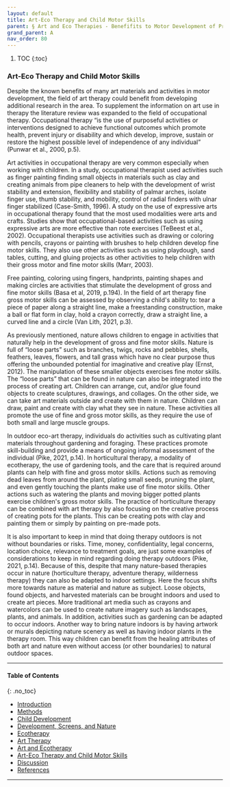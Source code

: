 ```yaml
---
layout: default
title: Art-Eco Therapy and Child Motor Skills 
parent: § Art and Eco Therapies - Benefifits to Motor Development of Preschool-Age Children in the Screen Era  
grand_parent: A 
nav_order: 80
---
```

<style>
.dont-break-out {
  /* These are technically the same, but use both */
  overflow-wrap: break-word;
  word-wrap: break-word;

  -ms-word-break: break-all;
  /* This is the dangerous one in WebKit, as it breaks things wherever */
  word-break: break-all;
  /* Instead use this non-standard one: */
  word-break: break-word;
}

.youtube-container {
    position: relative;
    width: 100%;
    height: 0;
    padding-bottom: 56.25%;
}
.youtube-video {
    position: absolute;
    top: 0;
    left: 0;
    width: 100%;
    height: 100%;
}

</style>

<div class="dont-break-out" markdown="1">

1. TOC
{:toc}

### Art-Eco Therapy and Child Motor Skills
Despite the known benefits of many art materials and activities in motor development, the field of art therapy could benefit from developing additional research in the area. To supplement the information on art use in therapy the literature review was expanded to the field of occupational therapy. Occupational therapy “is the use of purposeful activities or interventions designed to achieve functional outcomes which promote health, prevent injury or disability and which develop, improve, sustain or restore the highest possible level of independence of any individual” (Punwar et al., 2000, p.5).

Art activities in occupational therapy are very common especially when working with children. In a study, occupational therapist used activities such as finger painting finding small objects in materials such as clay and creating animals from pipe cleaners to help with the development of wrist stability and extension, flexibility and stability of palmar arches, isolate finger use, thumb stability, and mobility, control of radial finders with ulnar finger stabilized (Case-Smith, 1996). A study on the use of expressive arts in occupational therapy found that the most used modalities were arts and crafts. Studies show that occupational-based activities such as using expressive arts are more effective than rote exercises (TeBeest et al., 2002). Occupational therapists use activities such as drawing or coloring with pencils, crayons or painting with brushes to help children develop fine motor skills. They also use other activities such as using playdough, sand tables, cutting, and gluing projects as other activities to help children with their gross motor and fine motor skills (Marr, 2003).

Free painting, coloring using fingers, handprints, painting shapes and making circles are activities that stimulate the development of gross and fine motor skills (Basa et al, 2019, p.194). In the field of art therapy fine gross motor skills can be assessed by observing a child's ability to: tear a piece of paper along a straight line, make a freestanding construction, make a ball or flat form in clay, hold a crayon correctly, draw a straight line, a curved line and a circle (Van Lith, 2021, p.3).

As previously mentioned, nature allows children to engage in activities that naturally help in the development of gross and fine motor skills. Nature is full of “loose parts” such as branches, twigs, rocks and pebbles, shells, feathers, leaves, flowers, and tall grass which have no clear purpose thus offering the unbounded potential for imaginative and creative play (Ernst, 2012). The manipulation of these smaller objects exercises fine motor skills. The “loose parts” that can be found in nature can also be integrated into the process of creating art. Children can arrange, cut, and/or glue found objects to create sculptures, drawings, and collages. On the other side, we can take art materials outside and create with them in nature. Children can draw, paint and create with clay what they see in nature. These activities all promote the use of fine and gross motor skills, as they require the use of both small and large muscle groups.

In outdoor eco-art therapy, individuals do activities such as cultivating plant materials throughout gardening and foraging. These practices promote skill-building and provide a means of ongoing informal assessment of the individual (Pike, 2021, p.14). In horticultural therapy, a modality of ecotherapy, the use of gardening tools, and the care that is required around plants can help with fine and gross motor skills. Actions such as removing dead leaves from around the plant, plating small seeds, pruning the plant, and even gently touching the plants make use of fine motor skills. Other actions such as watering the plants and moving bigger potted plants exercise children's gross motor skills. The practice of horticulture therapy can be combined with art therapy by also focusing on the creative process of creating pots for the plants. This can be creating pots with clay and painting them or simply by painting on pre-made pots.

It is also important to keep in mind that doing therapy outdoors is not without boundaries or risks. Time, money, confidentiality, legal concerns, location choice, relevance to treatment goals, are just some examples of considerations to keep in mind regarding doing therapy outdoors (Pike, 2021, p.14). Because of this, despite that many nature-based therapies occur in nature (horticulture therapy, adventure therapy, wilderness therapy) they can also be adapted to indoor settings. Here the focus shifts more towards nature as material and nature as subject. Loose objects, found objects, and harvested materials can be brought indoors and used to create art pieces. More traditional art media such as crayons and watercolors can be used to create nature imagery such as landscapes, plants, and animals. In addition, activities such as gardening can be adapted to occur indoors. Another way to bring nature indoors is by having artwork or murals depicting nature scenery as well as having indoor plants in the therapy room. This way children can benefit from the healing attributes of both art and nature even without access (or other boundaries) to natural outdoor spaces.

***

#### Table of Contents
{: .no_toc}

<ul><li> <a href="/docs/children/art-and-eco-therapies-benefits-to-motor-development-of-preschool-age-children-in-the-screen-era-1/">Introduction</a></li><li> <a href="/docs/children/art-and-eco-therapies-benefits-to-motor-development-of-preschool-age-children-in-the-screen-era-2/">Methods</a></li><li> <a href="/docs/children/art-and-eco-therapies-benefits-to-motor-development-of-preschool-age-children-in-the-screen-era-3/">Child Development</a></li><li> <a href="/docs/children/art-and-eco-therapies-benefits-to-motor-development-of-preschool-age-children-in-the-screen-era-4/">Development, Screens, and Nature</a></li><li> <a href="/docs/children/art-and-eco-therapies-benefits-to-motor-development-of-preschool-age-children-in-the-screen-era-5/">Ecotherapy</a></li><li> <a href="/docs/children/art-and-eco-therapies-benefits-to-motor-development-of-preschool-age-children-in-the-screen-era-6/">Art Therapy</a></li><li> <a href="/docs/children/art-and-eco-therapies-benefits-to-motor-development-of-preschool-age-children-in-the-screen-era-7/">Art and Ecotherapy</a></li><li> <a href="/docs/children/art-and-eco-therapies-benefits-to-motor-development-of-preschool-age-children-in-the-screen-era-8/">Art-Eco Therapy and Child Motor Skills</a></li><li> <a href="/docs/children/art-and-eco-therapies-benefits-to-motor-development-of-preschool-age-children-in-the-screen-era-9/">Discussion</a></li><li> <a href="/docs/children/art-and-eco-therapies-benefits-to-motor-development-of-preschool-age-children-in-the-screen-era-10/">References</a></li></ul>

***

</div>
